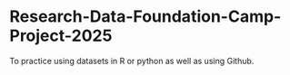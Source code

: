 # Research-Data-Foundation-Camp-Project-2025
To practice using datasets in R or python as well as using Github.
